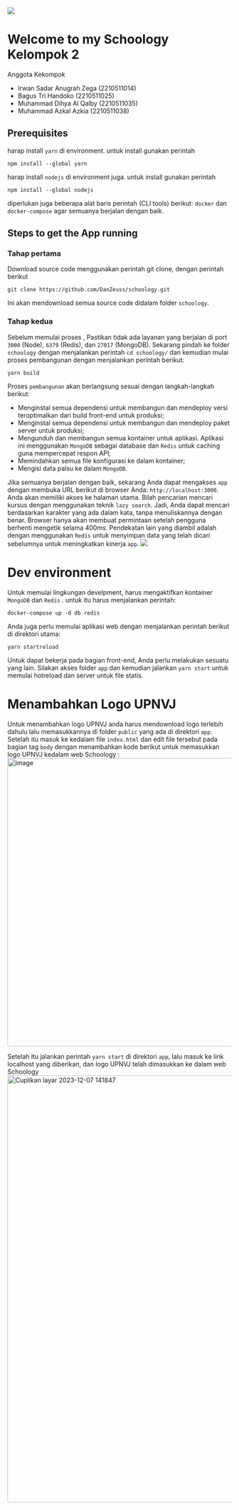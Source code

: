 ![](https://images.squarespace-cdn.com/content/v1/5cb36dc993a63270cfacbc2b/1568407625291-IZ079BSO4AO5K6YIM0PD/ke17ZwdGBToddI8pDm48kC9qu2gvgDc1fHZgGjPXHQ5Zw-zPPgdn4jUwVcJE1ZvWEtT5uBSRWt4vQZAgTJucoTqqXjS3CfNDSuuf31e0tVGsbjzQe8XprMihMEQ9UKdMwALN5jbWCRaeUKHWJatMjmVWdNHs25RwszbEzjDCTQI/Schoology?format=1000w)

# Welcome to my Schoology Kelompok 2
Anggota Kekompok
- Irwan Sadar Anugrah Zega (2210511014)
- Bagus Tri Handoko (2210511025)
- Muhammad Dihya Al Qalby (2210511035)
- Muhammad Azkal Azkia 	(2210511038)


## Prerequisites
harap install `yarn` di environment. untuk install gunakan perintah
```
npm install --global yarn
```
harap install `nodejs` di environment juga. untuk install gunakan perintah
```
npm install --global nodejs
```
 diperlukan juga beberapa alat baris perintah (CLI tools) berikut: `docker` dan `docker-compose` agar semuanya berjalan dengan baik.

## Steps to get the App running
### Tahap pertama
Download source code menggunakan perintah git clone, dengan perintah berikut
```
git clone https://github.com/DanZeuss/schoology.git
```
Ini akan mendownload semua source code didalam folder `schoology`.
### Tahap kedua
Sebelum memulai proses , Pastikan tidak ada layanan yang berjalan di port `3000` (Node), `6379` (Redis), dan `27017` (MongoDB). Sekarang pindah ke folder `schoology` dengan menjalankan perintah `cd schoology/` dan kemudian mulai proses pembangunan dengan menjalankan perintah berikut:
```
yarn build
```
Proses `pembangunan` akan berlangsung sesuai dengan langkah-langkah berikut:
- Menginstal semua dependensi untuk membangun dan mendeploy versi teroptimalkan dari build front-end untuk produksi;
- Menginstal semua dependensi untuk membangun dan mendeploy paket server untuk produksi;
- Mengunduh dan membangun semua kontainer untuk aplikasi. Aplikasi ini menggunakan `MongoDB` sebagai database dan `Redis` untuk caching guna mempercepat respon API;
- Memindahkan semua file konfigurasi ke dalam kontainer;
- Mengisi data palsu ke dalam `MongoDB`.

Jika semuanya berjalan dengan baik, sekarang Anda dapat mengakses `app` dengan membuka URL berikut di browser Anda: `http://localhost:3000`. Anda akan memiliki akses ke halaman utama. Bilah pencarian mencari kursus dengan menggunakan teknik `lazy search`. Jadi, Anda dapat mencari berdasarkan karakter yang ada dalam kata, tanpa menuliskannya dengan benar. Browser hanya akan membuat permintaan setelah pengguna berhenti mengetik selama 400ms. Pendekatan lain yang diambil adalah dengan menggunakan `Redis` untuk menyimpan data yang telah dicari sebelumnya untuk meningkatkan kinerja `app`.
![](https://i.ibb.co/qswbJjh/Kapture-2019-12-18-at-3-19-48.gif)



# Dev environment
Untuk memulai lingkungan develpment, harus mengaktifkan kontainer `MongoDB` dan `Redis` . untuk itu harus menjalankan perintah:
```
docker-compose up -d db redis
```
Anda juga perlu memulai aplikasi web dengan menjalankan perintah berikut di direktori utama:
```
yarn startreload
```
Untuk dapat bekerja pada bagian front-end, Anda perlu melakukan sesuatu yang lain. Silakan akses folder `app` dan kemudian jalankan `yarn start` untuk memulai hotreload dan server untuk file statis.

# Menambahkan Logo UPNVJ
Untuk menambahkan logo UPNVJ anda harus mendownload logo terlebih dahulu lalu memasukkannya di folder `public` yang ada di direktori `app`.
Setelah itu masuk ke kedalam file `index.html` dan edit file tersebut pada bagian tag `body` dengan menambahkan kode berikut untuk memasukkan logo UPNVJ kedalam web Schoology :
<img width="646" alt="image" src="https://github.com/gusssdx/schoology-kelompok-2/assets/117824843/0cbcc2a7-15be-40b1-8a64-c9d8f2972431">

Setelah itu jalankan perintah `yarn start` di direktori `app`, lalu masuk ke link localhost yang diberikan, dan logo UPNVJ telah dimasukkan ke dalam web Schoology
<img width="957" alt="Cuplikan layar 2023-12-07 141847" src="https://github.com/gusssdx/schoology-kelompok-2/assets/117824843/45f13873-1974-468a-ad6f-d0c398d1caad">
